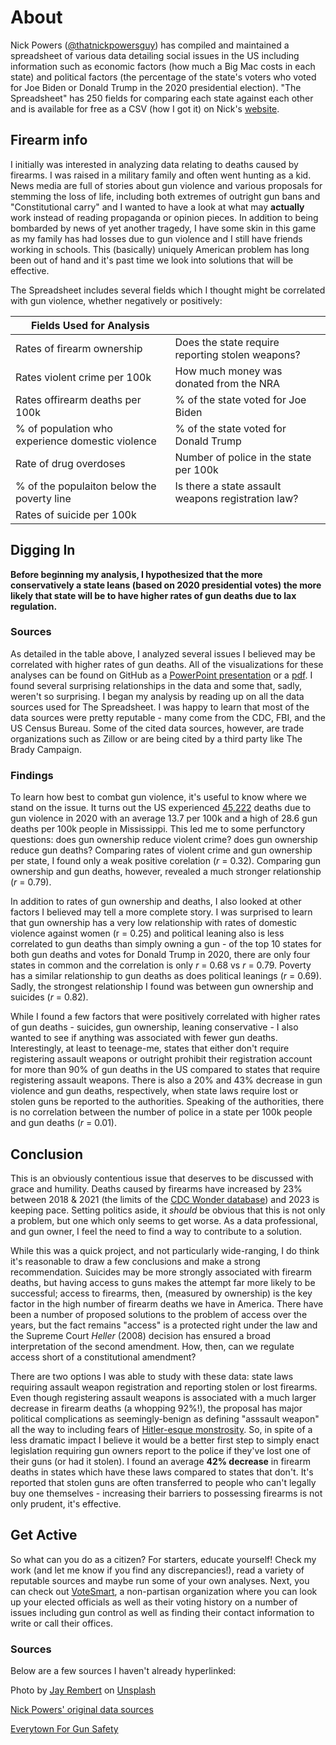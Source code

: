 # About

Nick Powers ([@thatnickpowersguy](https://www.tiktok.com/@thatnickpowersguy)) has compiled and maintained a spreadsheet of various data detailing social issues in the US including information such as economic factors (how much a Big Mac costs in each state) and political factors (the percentage of the state's voters who voted for Joe Biden or Donald Trump in the 2020 presidential election). "The Spreadsheet" has 250 fields for comparing each state against each other and is available for free as a CSV (how I got it) on Nick's [website]( https://www.thatnickpowersguy.com/).

## Firearm info

I initially was interested in analyzing data relating to deaths caused by firearms. I was raised in a military family and often went hunting as a kid. News media are full of stories about gun violence and various proposals for stemming the loss of life, including both extremes of outright gun bans and "Constitutional carry" and I wanted to have a look at what may **actually** work instead of reading propaganda or opinion pieces. In addition to being bombarded by news of yet another tragedy, I have some skin in this game as my family has had losses due to gun violence and I still have friends working in schools. This (basically) uniquely American problem has long been out of hand and it's past time we look into solutions that will be effective.

The Spreadsheet includes several fields which I thought might be correlated with gun violence, whether negatively or positively:

| Fields Used for Analysis |     |
| ------------------------ | --- |
| Rates of firearm ownership | Does the state require reporting stolen weapons? |
| Rates violent crime per 100k | How much money was donated from the NRA |
| Rates offirearm deaths per 100k | % of the state voted for Joe Biden |
| % of population who experience domestic violence | % of the state voted for Donald Trump |
| Rate of drug overdoses | Number of police in the state per 100k |
| % of the populaiton below the poverty line | Is there a state assault weapons registration law? |
| Rates of suicide per 100k |

## Digging In

**Before beginning my analysis, I hypothesized that the more conservatively a state leans (based on 2020 presidential votes) the more likely that state will be to have higher rates of gun deaths due to lax regulation.**

### Sources

As detailed in the table above, I analyzed several issues I believed may be correlated with higher rates of gun deaths. All of the visualizations for these analyses can be found on GitHub as a [PowerPoint presentation](https://github.com/jeremyraby/nickPowersTikTok/blob/main/firearmDeaths.pptx) or a [pdf](https://github.com/jeremyraby/nickPowersTikTok/blob/main/firearmDeaths.pdf). I found several surprising relationships in the data and some that, sadly, weren't so surprising. I began my analysis by reading up on all the data sources used for The Spreadsheet. I was happy to learn that most of the data sources were pretty reputable - many come from the CDC, FBI, and the US Census Bureau. Some of the cited data sources, however, are trade organizations such as Zillow or are being cited by a third party like The Brady Campaign.

### Findings

To learn how best to combat gun violence, it's useful to know where we stand on the issue. It turns out the US experienced [45,222](https://wonder.cdc.gov/controller/datarequest/D158;jsessionid=B76F9B53AF4C1C03C33CDF78FFEB) deaths due to gun violence in 2020 with an average 13.7 per 100k and a high of 28.6 gun deaths per 100k people in Mississippi. This led me to some perfunctory questions: does gun ownership reduce violent crime? does gun ownership reduce gun deaths? Comparing rates of violent crime and gun ownership per state, I found only a weak positive corelation (*r* = 0.32). Comparing gun ownership and gun deaths, however, revealed a much stronger relationship (*r* = 0.79).

In addition to rates of gun ownership and deaths, I also looked at other factors I believed may tell a more complete story. I was surprised to learn that gun ownership has a very low relationship with rates of domestic violence against women (r = 0.25) and political leaning also is less correlated to gun deaths than simply owning a gun -  of the top 10 states for both gun deaths and votes for Donald Trump in 2020, there are only four states in common and the correlation is only *r* = 0.68 vs *r* = 0.79. Poverty has a similar relationship to gun deaths as does political leanings (*r* = 0.69). Sadly, the strongest relationship I found was between gun ownership and suicides (*r* = 0.82).

While I found a few factors that were positively correlated with higher rates of gun deaths - suicides, gun ownership, leaning conservative - I also wanted to see if anything was associated with fewer gun deaths. Interestingly, at least to teenage-me, states that either don't require registering assault weapons or outright prohibit their registration account for more than 90% of gun deaths in the US compared to states that require registering assault weapons. There is also a 20% and 43% decrease in gun violence and gun deaths, respectively, when state laws require lost or stolen guns be reported to the authorities. Speaking of the authorities, there is no correlation between the number of police in a state per 100k people and gun deaths (*r* = 0.01).

## Conclusion

This is an obviously contentious issue that deserves to be discussed with grace and humility. Deaths caused by firearms have increased by 23% between 2018 & 2021 (the limits of the [CDC Wonder database](https://wonder.cdc.gov/)) and 2023 is keeping pace. Setting politics aside, it *should* be obvious that this is not only a problem, but one which only seems to get worse. As a data professional, and gun owner, I feel the need to find a way to contribute to a solution.

While this was a quick project, and not particularly wide-ranging, I do think it's reasonable to draw a few conclusions and make a strong recommendation. Suicides may be more strongly associated with firearm deaths, but having access to guns makes the attempt far more likely to be successful; access to firearms, then, (measured by ownership) is the key factor in the high number of firearm deaths we have in America. There have been a number of proposed solutions to the problem of access over the years, but the fact remains "access" is a protected right under the law and the Supreme Court *Heller* (2008) decision has ensured a broad interpretation of the second amendment. How, then, can we regulate access short of a constitutional amendment?

There are two options I was able to study with these data: state laws requiring assault weapon registration and reporting stolen or lost firearms. Even though registering assault weapons is associated with a much larger decrease in firearm deaths (a whopping 92%!), the proposal has major political complications as seemingly-benign as defining "asssault weapon" all the way to including fears of [Hitler-esque monstrosity](https://scholarship.law.columbia.edu/cgi/viewcontent.cgi?article=1671&context=faculty_scholarship). So, in spite of a less dramatic impact I believe it would be a better first step to simply enact legislation requiring gun owners report to the police if they've lost one of their guns (or had it stolen). I found an average **42% decrease** in firearm deaths in states which have these laws compared to states that don't. It's reported that stolen guns are often transferred to people who can't legally buy one themselves - increasing their barriers to possessing firearms is not only prudent, it's effective.

## Get Active

So what can you do as a citizen? For starters, educate yourself! Check my work (and let me know if you find any discrepancies!), read a variety of reputable sources and maybe run some of your own analyses. Next, you can check out [VoteSmart](https://justfacts.votesmart.org/), a non-partisan organization where you can look up your elected officials as well as their voting history on a number of issues including gun control as well as finding their contact information to write or call their offices.

### Sources

Below are a few sources I haven't already hyperlinked:

Photo by <a href="https://unsplash.com/@jay_rembert?utm_source=unsplash&utm_medium=referral&utm_content=creditCopyText">Jay Rembert</a> on <a href="https://unsplash.com/photos/wTUm3le1WqI?utm_source=unsplash&utm_medium=referral&utm_content=creditCopyText">Unsplash</a>

[Nick Powers' original data sources](https://www.thatnickpowersguy.com/services-1)

[Everytown For Gun Safety](https://everytownresearch.org/rankings/law/lost-and-stolen-reporting/#:~:text=Gun%20thefts%20occur%20at%20staggering,to%20identify%20gun%20trafficking%20rings.)